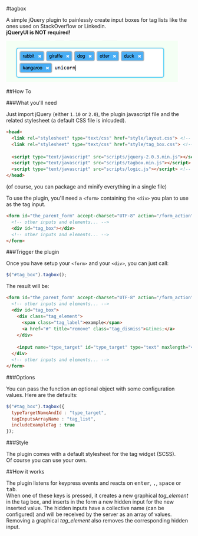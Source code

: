 #tagbox

A simple jQuery plugin to painlessly create input boxes for tag lists like the ones used on StackOverflow or Linkedin.  
__jQueryUI is NOT required!__  

![example screenshot](/pics/screenshot.png)


##How To

###What you'll need

Just import jQuery (either `1.10` or `2.0`), the plugin javascript file and the related stylesheet (a default CSS file is inlcuded).   

```html
<head>
  <link rel="stylesheet" type="text/css" href="style/layout.css"> <!-- your general CSS -->
  <link rel="stylesheet" type="text/css" href="style/tag_box.css"> <!-- tagbox related CSS -->

  <script type="text/javascript" src="scripts/jquery-2.0.3.min.js"></script>
  <script type="text/javascript" src="scripts/tagbox.min.js"></script> <!-- the plugin -->
  <script type="text/javascript" src="scripts/logic.js"></script> <!-- your custom script -->
</head>
```

(of course, you can package and minify everything in a single file)



To use the plugin, you'll need a `<form>` containing the `<div>` you plan to use as the tag input.

```html
<form id="the_parent_form" accept-charset="UTF-8" action="/form_action" method="post">
  <!-- other inputs and elements... -->
  <div id="tag_box"></div>
  <!-- other inputs and elements... -->
</form>
```

###Trigger the plugin

Once you have setup your `<form>` and your `<div>`, you can just call:

```javascript
$("#tag_box").tagbox();
```

The result will be:

```html
<form id="the_parent_form" accept-charset="UTF-8" action="/form_action" method="post">
  <!-- other inputs and elements... -->
  <div id="tag_box">
    <div class="tag_element">
      <span class="tag_label">example</span>
      <a href="#" title="remove" class="tag_dismiss">&times;</a>
    </div>
      
    <input name="type_target" id="type_target" type="text" maxlength="40">
  </div>
  <!-- other inputs and elements... -->
</form>
```



###Options

You can pass the function an optional object with some configuration values. Here are the defaults:

```javascript
$("#tag_box").tagbox({
  typeTargetNameAndId : "type_target",
  tagInputsArrayName : "tag_list",
  includeExampleTag : true
});
```


###Style

The plugin comes with a default stylesheet for the tag widget (SCSS).  
Of course you can use your own.


##How it works

The plugin listens for keypress events and reacts on <kbd>enter</kbd>, <kbd>,</kbd>, <kbd>space</kbd> or <kbd>tab</kbd>.  
When one of these keys is pressed, it creates a new graphical _tag\_element_ in the tag box, and inserts in the form a new hidden input for the new inserted value. The hidden inputs have a collective name (can be configured) and will be received by the server as an array of values.  
Removing a graphical _tag\_element_ also removes the corresponding hidden input.  

